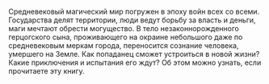 <!--2025-05-10 12:59:35--><!--pdate:-->
Средневековый магический мир погружен в эпоху войн всех со всеми. Государства делят территории, люди ведут борьбу за власть и деньги, маги мечтают обрести могущество. В тело незаконнорожденного герцогского сына, проживающего на окраине небольшого даже по средневековым меркам города, переносится сознание человека, умершего на Земле.
    Как попаданец сможет устроиться в новой жизни? Какие приключения и испытания его ждут?
    Об этом можно узнать, если прочитаете эту книгу.